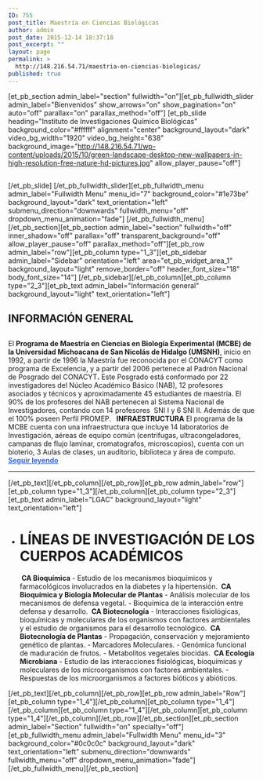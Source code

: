 ```yaml
---
ID: 755
post_title: Maestría en Ciencias Biológicas
author: admin
post_date: 2015-12-14 18:37:18
post_excerpt: ""
layout: page
permalink: >
  http://148.216.54.71/maestria-en-ciencias-biologicas/
published: true
---
```

[et_pb_section admin_label="section" fullwidth="on"][et_pb_fullwidth_slider admin_label="Bienvenidos" show_arrows="on" show_pagination="on" auto="off" parallax="on" parallax_method="off"] [et_pb_slide heading="Instituto de Investigaciones Químico Biológicas" background_color="#ffffff" alignment="center" background_layout="dark" video_bg_width="1920" video_bg_height="638" background_image="http://148.216.54.71/wp-content/uploads/2015/10/green-landscape-desktop-new-wallpapers-in-high-resolution-free-nature-hd-pictures.jpg" allow_player_pause="off"]
<h2></h2>
[/et_pb_slide] [/et_pb_fullwidth_slider][et_pb_fullwidth_menu admin_label="Fullwidth Menu" menu_id="7" background_color="#1e73be" background_layout="dark" text_orientation="left" submenu_direction="downwards" fullwidth_menu="off" dropdown_menu_animation="fade"] [/et_pb_fullwidth_menu][/et_pb_section][et_pb_section admin_label="section" fullwidth="off" inner_shadow="off" parallax="off" transparent_background="off" allow_player_pause="off" parallax_method="off"][et_pb_row admin_label="row"][et_pb_column type="1_3"][et_pb_sidebar admin_label="Sidebar" orientation="left" area="et_pb_widget_area_1" background_layout="light" remove_border="off" header_font_size="18" body_font_size="14"] [/et_pb_sidebar][/et_pb_column][et_pb_column type="2_3"][et_pb_text admin_label="Información general" background_layout="light" text_orientation="left"]
<div class="span6 span12-tablet">
<h2>INFORMACIÓN GENERAL</h2>
<h2></h2>
El <strong>Programa de Maestría en Ciencias en Biología Experimental (MCBE) de la Universidad Michoacana de San Nicolás de Hidalgo (UMSNH)</strong>, inicio en 1992, a partir de 1996 la Maestría fue reconocida por el CONACYT como programa de Excelencia, y a partir del 2006 pertenece al Padrón Nacional de Posgrado del CONACYT<strong>.</strong> Este Posgrado está conformado por 22 investigadores del Núcleo Académico Básico (NAB), 12 profesores asociados y técnicos y aproximadamente 45 estudiantes de maestría. El 90% de los profesores del NAB pertenecen al Sistema Nacional de Investigadores, contando con 14 profesores  SNI I y 6 SNI II. Además de que el 100% poseen Perfil PROMEP. <strong> </strong> <strong>INFRAESTRUCTURA</strong> El programa de la MCBE cuenta con una infraestructura que incluye 14 laboratorios de Investigación, aéreas de equipo común (centrifugas, ultracongeladores, campanas de flujo laminar, cromatografos, microscopios), cuenta con un bioterio, 3 Aulas de clases, un auditorio, biblioteca y área de computo. <span style="color: #3366ff;"><strong><a style="color: #3366ff;" href="http://148.216.54.71/index.php/2015/11/19/informacion-general/">Seguir leyendo</a></strong></span>

</div>

<hr class="hidden-desktop" />

<div class="span6 span12-tablet"></div>
[/et_pb_text][/et_pb_column][/et_pb_row][et_pb_row admin_label="row"][et_pb_column type="1_3"][/et_pb_column][et_pb_column type="2_3"][et_pb_text admin_label="LGAC" background_layout="light" text_orientation="left"]
<div class="margin-small">
<ul>
	<li>
<div class="span6 span12-tablet">
<h1><strong>LÍNEAS DE INVESTIGACIÓN DE LOS CUERPOS ACADÉMICOS</strong></h1>
<strong> </strong><strong>CA Bioquímica</strong> - Estudio de los mecanismos bioquímicos y farmacológicos involucrados en la diabetes y la hipertensión. <strong> </strong><strong>CA Bioquímica y Biología Molecular de Plantas</strong> - Análisis molecular de los mecanismos de defensa vegetal. - Bioquímica de la interacción entre defensa y desarrollo. <strong> </strong><strong>CA Biotecnología</strong> - Interacciones fisiológicas, bioquímicas y moleculares de los organismos con factores ambientales y el estudio de organismos para el desarrollo tecnológico. <strong> </strong><strong>CA Biotecnología de Plantas</strong> - Propagación, conservación y mejoramiento genético de plantas. - Marcadores Moleculares. - Genómica funcional de maduración de frutos. - Metabolitos vegetales biocidas. <strong> </strong><strong>CA Ecología Microbiana</strong> - Estudio de las interacciones fisiológicas, bioquímicas y moleculares de los microorganismos con factores ambientales. - Respuestas de los microorganismos a factores bióticos y abióticos.

</div></li>
</ul>
</div>
[/et_pb_text][/et_pb_column][/et_pb_row][et_pb_row admin_label="Row"][et_pb_column type="1_4"][/et_pb_column][et_pb_column type="1_4"][/et_pb_column][et_pb_column type="1_4"][/et_pb_column][et_pb_column type="1_4"][/et_pb_column][/et_pb_row][/et_pb_section][et_pb_section admin_label="Section" fullwidth="on" specialty="off"][et_pb_fullwidth_menu admin_label="Fullwidth Menu" menu_id="3" background_color="#0c0c0c" background_layout="dark" text_orientation="left" submenu_direction="downwards" fullwidth_menu="off" dropdown_menu_animation="fade"] [/et_pb_fullwidth_menu][/et_pb_section]